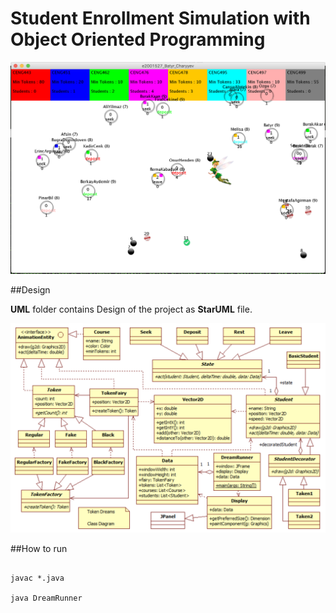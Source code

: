 # Student Enrollment Simulation with Object Oriented Programming




<img src="./fig/result.png" title="FVCproductions" alt="FVCproductions">




##Design

**UML** folder contains Design of the project as **StarUML** file.

<img src="./fig/design.png" title="FVCproductions" alt="FVCproductions">



##How to run

```

javac *.java

java DreamRunner

```